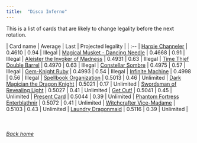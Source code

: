 ```yaml
---
title:  "Disco Inferno"
---
```


This is a list of cards that are likely to change legality before the next rotation.

| Card name | Average | Last | Projected legality |
| :-- |
[Harpie Channeler](https://db.ygoprodeck.com/card/?search=Harpie%20Channeler) | 0.4610 | 0.94 | Illegal |
[Magical Musket - Dancing Needle](https://db.ygoprodeck.com/card/?search=Magical%20Musket%20-%20Dancing%20Needle) | 0.4668 | 0.91 | Illegal |
[Aleister the Invoker of Madness](https://db.ygoprodeck.com/card/?search=Aleister%20the%20Invoker%20of%20Madness) | 0.4931 | 0.63 | Illegal |
[Time Thief Double Barrel](https://db.ygoprodeck.com/card/?search=Time%20Thief%20Double%20Barrel) | 0.4970 | 0.63 | Illegal |
[Constellar Sombre](https://db.ygoprodeck.com/card/?search=Constellar%20Sombre) | 0.4975 | 0.57 | Illegal |
[Gem-Knight Ruby](https://db.ygoprodeck.com/card/?search=Gem-Knight%20Ruby) | 0.4993 | 0.54 | Illegal |
[Infinite Machine](https://db.ygoprodeck.com/card/?search=Infinite%20Machine) | 0.4998 | 0.56 | Illegal |
[Spellbook Organization](https://db.ygoprodeck.com/card/?search=Spellbook%20Organization) | 0.5013 | 0.46 | Unlimited |
[Dark Magician the Dragon Knight](https://db.ygoprodeck.com/card/?search=Dark%20Magician%20the%20Dragon%20Knight) | 0.5021 | 0.17 | Unlimited |
[Swordsman of Revealing Light](https://db.ygoprodeck.com/card/?search=Swordsman%20of%20Revealing%20Light) | 0.5027 | 0.41 | Unlimited |
[Get Out!](https://db.ygoprodeck.com/card/?search=Get%20Out!) | 0.5041 | 0.45 | Unlimited |
[Present Card](https://db.ygoprodeck.com/card/?search=Present%20Card) | 0.5044 | 0.39 | Unlimited |
[Phantom Fortress Enterblathnir](https://db.ygoprodeck.com/card/?search=Phantom%20Fortress%20Enterblathnir) | 0.5072 | 0.41 | Unlimited |
[Witchcrafter Vice-Madame](https://db.ygoprodeck.com/card/?search=Witchcrafter%20Vice-Madame) | 0.5103 | 0.43 | Unlimited |
[Laundry Dragonmaid](https://db.ygoprodeck.com/card/?search=Laundry%20Dragonmaid) | 0.5116 | 0.39 | Unlimited |

<br>

###### [Back home](index)